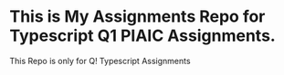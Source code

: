 # This is My Assignments Repo for Typescript Q1 PIAIC Assignments.
This Repo is only for Q! Typescript Assignments 